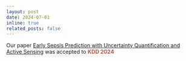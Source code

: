 ```yaml
---
layout: post
date: 2024-07-01 
inline: true
related_posts: false
---
```


Our paper [Early Sepsis Prediction with Uncertainty Quantification and Active Sensing](https://dl.acm.org/doi/abs/10.1145/3637528.3671586) was accepted to **<span style="color:#b45747">KDD 2024</span>**

